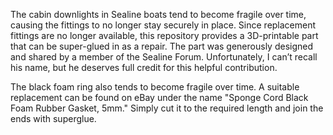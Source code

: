 The cabin downlights in Sealine boats tend to become fragile over time, causing the fittings to no longer stay securely in place. 
Since replacement fittings are no longer available, this repository provides a 3D-printable part that can be super-glued in as a repair. 
The part was generously designed and shared by a member of the Sealine Forum. 
Unfortunately, I can’t recall his name, but he deserves full credit for this helpful contribution. 

The black foam ring also tends to become fragile over time. A suitable replacement can be found on eBay under the name "Sponge Cord Black Foam Rubber Gasket, 5mm." 
Simply cut it to the required length and join the ends with superglue.

